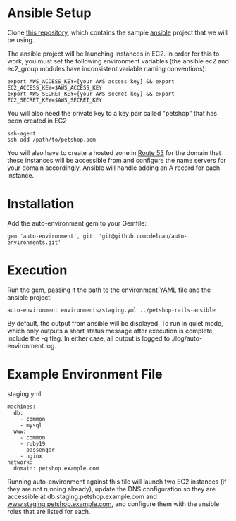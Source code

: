 Ansible Setup
====
Clone [this repository](http://github.com/deluan/petshop-rails-ansible), which contains the sample [ansible](https://github.com/ansible/ansible) project that we will be using.

The ansible project will be launching instances in EC2. In order for this to work, you must set the following environment variables (the ansible ec2 and ec2_group modules have inconsistent variable naming conventions):

    export AWS_ACCESS_KEY=[your AWS access key] && export EC2_ACCESS_KEY=$AWS_ACCESS_KEY
    export AWS_SECRET_KEY=[your AWS secret key] && export EC2_SECRET_KEY=$AWS_SECRET_KEY
    
You will also need the private key to a key pair called "petshop" that has been created in EC2

    ssh-agent
    ssh-add /path/to/petshop.pem

You will also have to create a hosted zone in [Route 53](http://aws.amazon.com/route53) for the domain that these instances will be accessible from and configure the name servers for your domain accordingly. Ansible will handle adding an A record for each instance.

Installation
====
Add the auto-environment gem to your Gemfile:
    
    gem 'auto-environment', git: 'git@github.com:deluan/auto-environments.git'

Execution
====
Run the gem, passing it the path to the environment YAML file and the ansible project:

    auto-environment environments/staging.yml ../petshop-rails-ansible

By default, the output from ansible will be displayed. To run in quiet mode, which only outputs a short status message after execution is complete, include the -q flag. In either case, all output is logged to ./log/auto-environment.log.

Example Environment File
====
staging.yml:

    machines:
      db:
        - common
        - mysql
      www:
        - common
        - ruby19
        - passenger
        - nginx
    network:
      domain: petshop.example.com

Running auto-environment against this file will launch two EC2 instances (if they are not running already), update the DNS configuration so they are accessible at db.staging.petshop.example.com and www.staging.petshop.example.com, and configure them with the ansible roles that are listed for each.
